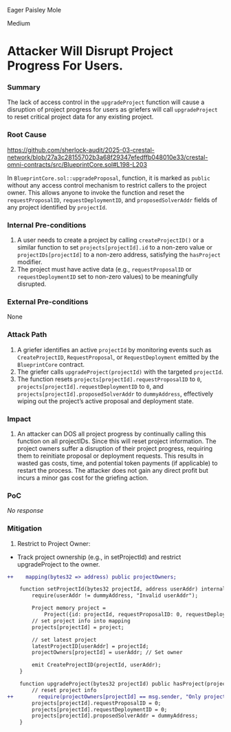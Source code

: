 Eager Paisley Mole

Medium

# Attacker Will Disrupt Project Progress For Users.

### Summary

The lack of access control in the `upgradeProject` function will cause a disruption of project progress for users as griefers will call `upgradeProject` to reset critical project data for any existing project.

### Root Cause

https://github.com/sherlock-audit/2025-03-crestal-network/blob/27a3c28155702b3a68f29347efedffb048010e33/crestal-omni-contracts/src/BlueprintCore.sol#L198-L203

In `BlueprintCore.sol::upgradeProposal`, function, it is marked as `public` without any access control mechanism to restrict callers to the project owner. This allows anyone to invoke the function and reset the `requestProposalID`, `requestDeploymentID`, and `proposedSolverAddr` fields of any project identified by `projectId`.

### Internal Pre-conditions

1. A user needs to create a project by calling `createProjectID()` or a similar function to set `projects[projectId].id` to a non-zero value or `projectIDs[projectId]` to a non-zero address, satisfying the `hasProject` modifier.
2. The project must have active data (e.g., `requestProposalID` or `requestDeploymentID` set to non-zero values) to be meaningfully disrupted.

### External Pre-conditions

None

### Attack Path

1. A griefer identifies an active `projectId` by monitoring events such as `CreateProjectID`, `RequestProposal`, or `RequestDeployment` emitted by the `BlueprintCore` contract.
2. The griefer calls `upgradeProject(projectId)` with the targeted `projectId`.
3. The function resets `projects[projectId].requestProposalID` to `0`, `projects[projectId].requestDeploymentID` to `0`, and `projects[projectId].proposedSolverAddr` to `dummyAddress`, effectively wiping out the project’s active proposal and deployment state.

### Impact

1. An attacker can DOS all project progress by continually calling this function on all projectIDs. Since this will reset project information.
The project owners suffer a disruption of their project progress, requiring them to reinitiate proposal or deployment requests. This results in wasted gas costs, time, and potential token payments (if applicable) to restart the process. The attacker does not gain any direct profit but incurs a minor gas cost for the griefing action.

### PoC

_No response_

### Mitigation

1. Restrict to Project Owner:
- Track project ownership (e.g., in setProjectId) and restrict upgradeProject to the owner.

```diff
++    mapping(bytes32 => address) public projectOwners;

    function setProjectId(bytes32 projectId, address userAddr) internal newProject(projectId) {
        require(userAddr != dummyAddress, "Invalid userAddr");

        Project memory project =
            Project({id: projectId, requestProposalID: 0, requestDeploymentID: 0, proposedSolverAddr: dummyAddress});
        // set project info into mapping
        projects[projectId] = project;

        // set latest project
        latestProjectID[userAddr] = projectId;
        projectOwners[projectId] = userAddr; // Set owner

        emit CreateProjectID(projectId, userAddr);
    }
```

```diff
    function upgradeProject(bytes32 projectId) public hasProject(projectId) {
        // reset project info
++        require(projectOwners[projectId] == msg.sender, "Only project owner can upgrade");
        projects[projectId].requestProposalID = 0;
        projects[projectId].requestDeploymentID = 0;
        projects[projectId].proposedSolverAddr = dummyAddress;
    }
```